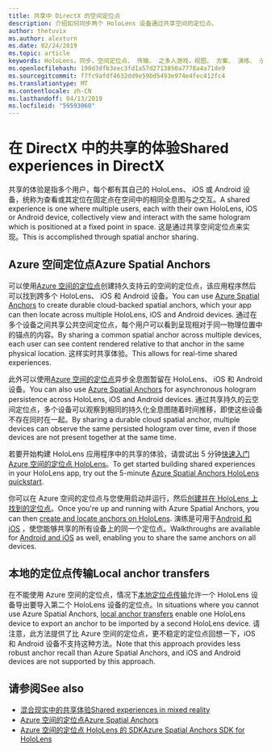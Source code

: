 ```yaml
---
title: 共享中 DirectX 的空间定位点
description: 介绍如何同步两个 HoloLens 设备通过共享空间的定位点。
author: thetuvix
ms.author: alexturn
ms.date: 02/24/2019
ms.topic: article
keywords: HoloLens，同步，空间定位点、 传输、 之多人游戏，视图、 方案、 演练、 示例代码中，Azure，Azure 空间的定位点，ASA
ms.openlocfilehash: 190d3dfb3eec3fd1a57d2713850a7778a4a71de9
ms.sourcegitcommit: f7fc9afdf4632dd9e59bd5493e974e4fec412fc4
ms.translationtype: MT
ms.contentlocale: zh-CN
ms.lasthandoff: 04/13/2019
ms.locfileid: "59593060"
---
```

# <a name="shared-experiences-in-directx"></a><span data-ttu-id="96355-104">在 DirectX 中的共享的体验</span><span class="sxs-lookup"><span data-stu-id="96355-104">Shared experiences in DirectX</span></span>

<span data-ttu-id="96355-105">共享的体验是指多个用户，每个都有其自己的 HoloLens、 iOS 或 Android 设备，统称为查看或其定位在固定点在空间中的相同全息图与之交互。</span><span class="sxs-lookup"><span data-stu-id="96355-105">A shared experience is one where multiple users, each with their own HoloLens, iOS or Android device, collectively view and interact with the same hologram which is positioned at a fixed point in space.</span></span> <span data-ttu-id="96355-106">这是通过共享空间定位点来实现。</span><span class="sxs-lookup"><span data-stu-id="96355-106">This is accomplished through spatial anchor sharing.</span></span>

## <a name="azure-spatial-anchors"></a><span data-ttu-id="96355-107">Azure 空间定位点</span><span class="sxs-lookup"><span data-stu-id="96355-107">Azure Spatial Anchors</span></span>

<span data-ttu-id="96355-108">可以使用<a href="https://docs.microsoft.com/azure/spatial-anchors/overview" target="_blank">Azure 空间的定位点</a>创建持久支持云的空间的定位点，该应用程序然后可以找到跨多个 HoloLens、 iOS 和 Android 设备。</span><span class="sxs-lookup"><span data-stu-id="96355-108">You can use <a href="https://docs.microsoft.com/azure/spatial-anchors/overview" target="_blank">Azure Spatial Anchors</a> to create durable cloud-backed spatial anchors, which your app can then locate across multiple HoloLens, iOS and Android devices.</span></span>  <span data-ttu-id="96355-109">通过在多个设备之间共享公共空间定位点，每个用户可以看到呈现相对于同一物理位置中的锚点的内容。</span><span class="sxs-lookup"><span data-stu-id="96355-109">By sharing a common spatial anchor across multiple devices, each user can see content rendered relative to that anchor in the same physical location.</span></span>  <span data-ttu-id="96355-110">这样实时共享体验。</span><span class="sxs-lookup"><span data-stu-id="96355-110">This allows for real-time shared experiences.</span></span>

<span data-ttu-id="96355-111">此外可以使用<a href="https://docs.microsoft.com/azure/spatial-anchors/overview" target="_blank">Azure 空间的定位点</a>异步全息图暂留在 HoloLens、 iOS 和 Android 设备。</span><span class="sxs-lookup"><span data-stu-id="96355-111">You can also use <a href="https://docs.microsoft.com/azure/spatial-anchors/overview" target="_blank">Azure Spatial Anchors</a> for asynchronous hologram persistence across HoloLens, iOS and Android devices.</span></span>  <span data-ttu-id="96355-112">通过共享持久的云空间定位点，多个设备可以观察到相同的持久化全息图随着时间推移，即使这些设备不存在同时在一起。</span><span class="sxs-lookup"><span data-stu-id="96355-112">By sharing a durable cloud spatial anchor, multiple devices can observe the same persisted hologram over time, even if those devices are not present together at the same time.</span></span>

<span data-ttu-id="96355-113">若要开始构建 HoloLens 应用程序中的共享的体验，请尝试出 5 分钟<a href="https://docs.microsoft.com/azure/spatial-anchors/quickstarts/get-started-hololens" target="_blank">快速入门 Azure 空间的定位点 HoloLens</a>。</span><span class="sxs-lookup"><span data-stu-id="96355-113">To get started building shared experiences in your HoloLens app, try out the 5-minute <a href="https://docs.microsoft.com/azure/spatial-anchors/quickstarts/get-started-hololens" target="_blank">Azure Spatial Anchors HoloLens quickstart</a>.</span></span>

<span data-ttu-id="96355-114">你可以在 Azure 空间的定位点与您使用启动并运行，然后<a href="https://docs.microsoft.com/azure/spatial-anchors/concepts/create-locate-anchors-cpp-winrt" target="_blank">创建并在 HoloLens 上找到的定位点</a>。</span><span class="sxs-lookup"><span data-stu-id="96355-114">Once you're up and running with Azure Spatial Anchors, you can then <a href="https://docs.microsoft.com/azure/spatial-anchors/concepts/create-locate-anchors-cpp-winrt" target="_blank">create and locate anchors on HoloLens</a>.</span></span>  <span data-ttu-id="96355-115">演练是可用于<a href="https://docs.microsoft.com/azure/spatial-anchors/create-locate-anchors-overview" target="_blank">Android 和 iOS</a> ，使您能够共享的所有设备上的同一个定位点。</span><span class="sxs-lookup"><span data-stu-id="96355-115">Walkthroughs are available for <a href="https://docs.microsoft.com/azure/spatial-anchors/create-locate-anchors-overview" target="_blank">Android and iOS</a> as well, enabling you to share the same anchors on all devices.</span></span>

## <a name="local-anchor-transfers"></a><span data-ttu-id="96355-116">本地的定位点传输</span><span class="sxs-lookup"><span data-stu-id="96355-116">Local anchor transfers</span></span>

<span data-ttu-id="96355-117">在不能使用 Azure 空间的定位点，情况下[本地定位点传输](local-anchor-transfers-in-directx.md)允许一个 HoloLens 设备导出要导入第二个 HoloLens 设备的定位点。</span><span class="sxs-lookup"><span data-stu-id="96355-117">In situations where you cannot use Azure Spatial Anchors, [local anchor transfers](local-anchor-transfers-in-directx.md) enable one HoloLens device to export an anchor to be imported by a second HoloLens device.</span></span>  <span data-ttu-id="96355-118">请注意，此方法提供了比 Azure 空间的定位点，更不稳定的定位点回想一下，iOS 和 Android 设备不支持这种方法。</span><span class="sxs-lookup"><span data-stu-id="96355-118">Note that this approach provides less robust anchor recall than Azure Spatial Anchors, and iOS and Android devices are not supported by this approach.</span></span>

## <a name="see-also"></a><span data-ttu-id="96355-119">请参阅</span><span class="sxs-lookup"><span data-stu-id="96355-119">See also</span></span>
* [<span data-ttu-id="96355-120">混合现实中的共享体验</span><span class="sxs-lookup"><span data-stu-id="96355-120">Shared experiences in mixed reality</span></span>](shared-experiences-in-mixed-reality.md)
* <span data-ttu-id="96355-121"><a href="https://docs.microsoft.com/azure/spatial-anchors" target="_blank">Azure 空间的定位点</a></span><span class="sxs-lookup"><span data-stu-id="96355-121"><a href="https://docs.microsoft.com/azure/spatial-anchors" target="_blank">Azure Spatial Anchors</a></span></span>
* <span data-ttu-id="96355-122"><a href="https://docs.microsoft.com/cpp/api/spatial-anchors/winrt/" target="_blank">Azure 空间的定位点 HoloLens 的 SDK</a></span><span class="sxs-lookup"><span data-stu-id="96355-122"><a href="https://docs.microsoft.com/cpp/api/spatial-anchors/winrt/" target="_blank">Azure Spatial Anchors SDK for HoloLens</a></span></span>